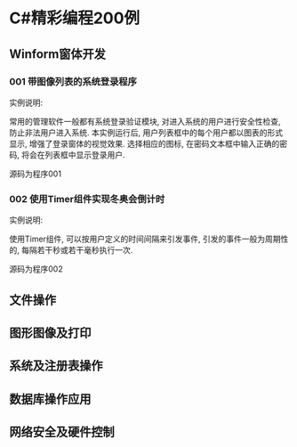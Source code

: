 # C#精彩编程200例

## Winform窗体开发

### 001 带图像列表的系统登录程序

实例说明:

常用的管理软件一般都有系统登录验证模块, 对进入系统的用户进行安全性检查, 防止非法用户进入系统. 本实例运行后, 用户列表框中的每个用户都以图表的形式显示, 增强了登录窗体的视觉效果. 选择相应的图标, 在密码文本框中输入正确的密码, 将会在列表框中显示登录用户.

源码为程序001

### 002 使用Timer组件实现冬奥会倒计时

实例说明:

使用Timer组件, 可以按用户定义的时间间隔来引发事件, 引发的事件一般为周期性的, 每隔若干秒或若干毫秒执行一次. 

源码为程序002

## 文件操作

## 图形图像及打印

## 系统及注册表操作

## 数据库操作应用

## 网络安全及硬件控制

 